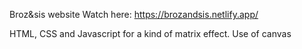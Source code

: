 Broz&sis website
Watch here: 
https://brozandsis.netlify.app/

HTML, CSS and Javascript for a kind of matrix effect.
Use of canvas